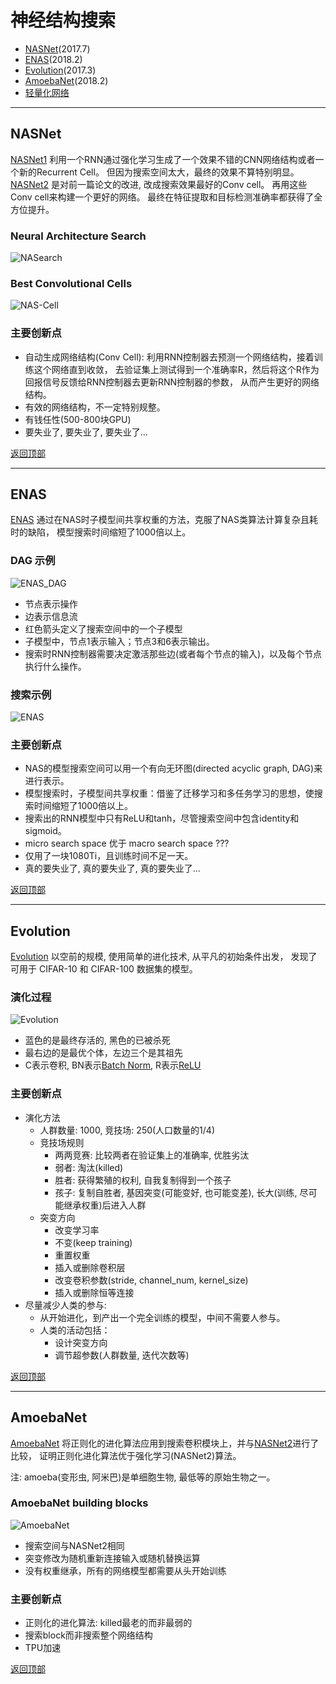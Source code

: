 # 神经结构搜索
* [NASNet](#nasnet)(2017.7)
* [ENAS](#enas)(2018.2)
* [Evolution](#evolution)(2017.3)
* [AmoebaNet](#amoebanet)(2018.2)
* [轻量化网络](#轻量化网络)

------
## NASNet
[NASNet1](https://arxiv.org/abs/1611.01578)
利用一个RNN通过强化学习生成了一个效果不错的CNN网络结构或者一个新的Recurrent Cell。
但因为搜索空间太大，最终的效果不算特别明显。  
[NASNet2](https://arxiv.org/abs/1707.07012)
是对前一篇论文的改进, 改成搜索效果最好的Conv cell。
再用这些Conv cell来构建一个更好的网络。
最终在特征提取和目标检测准确率都获得了全方位提升。

### Neural Architecture Search
![NASearch](imgs/NASearch.png)

### Best Convolutional Cells
![NAS-Cell](imgs/NAS-Cell.png)

### 主要创新点
* 自动生成网络结构(Conv Cell): 利用RNN控制器去预测一个网络结构，接着训练这个网络直到收敛，
去验证集上测试得到一个准确率R，然后将这个R作为回报信号反馈给RNN控制器去更新RNN控制器的参数，
从而产生更好的网络结构。
* 有效的网络结构，不一定特别规整。
* 有钱任性(500-800块GPU)
* 要失业了, 要失业了, 要失业了...

[返回顶部](#神经结构搜索)

------
## ENAS
[ENAS](https://arxiv.org/abs/1802.03268)
通过在NAS时子模型间共享权重的方法，克服了NAS类算法计算复杂且耗时的缺陷，
模型搜索时间缩短了1000倍以上。

### DAG 示例
![ENAS_DAG](imgs/ENAS_DAG.png)
* 节点表示操作
* 边表示信息流
* 红色箭头定义了搜索空间中的一个子模型
* 子模型中，节点1表示输入；节点3和6表示输出。
* 搜索时RNN控制器需要决定激活那些边(或者每个节点的输入)，以及每个节点执行什么操作。

### 搜索示例
![ENAS](imgs/ENAS.png)

### 主要创新点
* NAS的模型搜索空间可以用一个有向无环图(directed acyclic graph, DAG)来进行表示。
* 模型搜索时，子模型间共享权重：借鉴了迁移学习和多任务学习的思想，使搜索时间缩短了1000倍以上。
* 搜索出的RNN模型中只有ReLU和tanh，尽管搜索空间中包含identity和sigmoid。
* micro search space 优于 macro search space ???
* 仅用了一块1080Ti，且训练时间不足一天。
* 真的要失业了, 真的要失业了, 真的要失业了...

[返回顶部](#神经结构搜索)

------
## Evolution
[Evolution](https://arxiv.org/abs/1703.01041)
以空前的规模, 使用简单的进化技术, 从平凡的初始条件出发，
发现了可用于 CIFAR-10 和 CIFAR-100 数据集的模型。

### 演化过程
![Evolution](imgs/Evolution.png)
* 蓝色的是最终存活的, 黑色的已被杀死
* 最右边的是最优个体，左边三个是其祖先
* C表示卷积, BN表示[Batch Norm](#batchnorm), R表示[ReLU](#relu)
    
### 主要创新点
* 演化方法
    * 人群数量: 1000, 竞技场: 250(人口数量的1/4)
    * 竞技场规则
        * 两两竞赛: 比较两者在验证集上的准确率, 优胜劣汰
        * 弱者: 淘汰(killed)
        * 胜者: 获得繁殖的权利, 自我复制得到一个孩子
        * 孩子: 复制自胜者, 基因突变(可能变好, 也可能变差), 长大(训练, 尽可能继承权重)后进入人群
    * 突变方向
        * 改变学习率
        * 不变(keep training)
        * 重置权重
        * 插入或删除卷积层
        * 改变卷积参数(stride, channel_num, kernel_size)
        * 插入或删除恒等连接
* 尽量减少人类的参与:  
    * 从开始进化，到产出一个完全训练的模型，中间不需要人参与。
    * 人类的活动包括：
        * 设计突变方向
        * 调节超参数(人群数量, 迭代次数等)

[返回顶部](#神经结构搜索)

------
## AmoebaNet
[AmoebaNet](https://arxiv.org/abs/1802.01548)
将正则化的进化算法应用到搜索卷积模块上，并与[NASNet2](#nasnet)进行了比较，
证明正则化进化算法优于强化学习(NASNet2)算法。

注: amoeba(变形虫, 阿米巴)是单细胞生物, 最低等的原始生物之一。

### AmoebaNet building blocks
![AmoebaNet](imgs/AmoebaNet.png)
* 搜索空间与NASNet2相同
* 突变修改为随机重新连接输入或随机替换运算
* 没有权重继承，所有的网络模型都需要从头开始训练

### 主要创新点
* 正则化的进化算法: killed最老的而非最弱的
* 搜索block而非搜索整个网络结构
* TPU加速

[返回顶部](#神经结构搜索)

